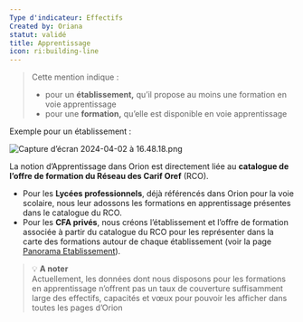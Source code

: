 ```yaml
---
Type d'indicateur: Effectifs
Created by: Oriana
statut: validé
title: Apprentissage
icon: ri:building-line
---
```


> Cette mention indique :
> - pour un **établissement,** qu’il propose au moins une formation en voie apprentissage
> - pour une **formation,** qu’elle est disponible en voie apprentissage

Exemple pour un établissement :

![Capture d’écran 2024-04-02 à 16.48.18.png](glossaire/Capture_decran_2024-04-02_a_16.48.18.png)

La notion d’Apprentissage dans Orion est directement liée au **catalogue de l’offre de formation du Réseau des Carif Oref** (RCO).

- Pour les **Lycées professionnels**, déjà référencés dans Orion pour la voie scolaire, nous leur adossons les formations en apprentissage présentes dans le catalogue du RCO.
- Pour les **CFA privés**, nous créons l’établissement et l’offre de formation associée à partir du catalogue du RCO pour les représenter dans la carte des formations autour de chaque établissement (voir la page [Panorama Etablissement](https://orion.inserjeunes.beta.gouv.fr/panorama/etablissement)).

>💡 **A noter**  
> Actuellement, les données dont nous disposons pour les formations en apprentissage n’offrent pas un taux de couverture suffisamment large des effectifs, capacités et vœux pour pouvoir les afficher dans toutes les pages d’Orion

